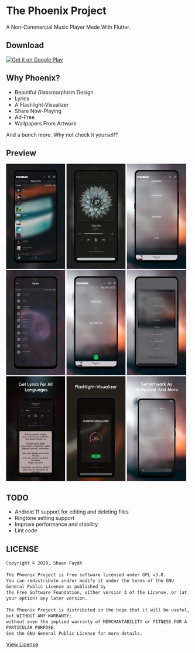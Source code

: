 # The Phoenix Project
A Non-Commercial Music Player Made With Flutter.

## Download
[<img src="https://play.google.com/intl/en_us/badges/static/images/badges/en_badge_web_generic.png"
     alt="Get it on Google Play"
     height="80">](https://play.google.com/store/apps/details?id=com.Phoenix.project)

## Why Phoenix?
* Beautiful Glassmorphism Design
* Lyrics
* A Flashlight-Visualizer
* Share Now-Playing
* Ad-Free
* Wallpapers From Artwork

And a bunch more. Why not check it yourself?

## Preview
<img alt="Tracks" src="./screenshots/tracks.png" width="32%"> <img alt="NowPlaying" src="./screenshots/nowplaying.png" width="32%">  <img alt="Genres" src="./screenshots/genres.png" width="32%"> <img alt="Inside Genre" src="./screenshots/space.png" width="32%"> <img alt="Playlists" src="./screenshots/playlists.png" width="32%"> <img alt="Options" src="./screenshots/options.png" width="32%"> <img alt="Lyrics" src="./screenshots/lyrics.png" width="32%"> <img alt="Visualizer" src="./screenshots/visualizer.png" width="32%"> <img alt="Wallpaper" src="./screenshots/wallpaper.png" width="32%">

## TODO
* Android 11 support for editing and deleting files
* Ringtone setting support
* Improve performance and stability
* Lint code

## LICENSE
```
Copyright © 2020, Shaan Faydh

The Phoenix Project is free software licensed under GPL v3.0.
You can redistribute and/or modify it under the terms of the GNU General Public License as published by
the Free Software Foundation, either version 3 of the License, or (at your option) any later version.

The Phoenix Project is distributed in the hope that it will be useful, but WITHOUT ANY WARRANTY;
without even the implied warranty of MERCHANTABILITY or FITNESS FOR A PARTICULAR PURPOSE.
See the GNU General Public License for more details.
```
[View License](https://github.com/shaan-mephobic/The-Phoenix-Project/blob/master/LICENSE)

